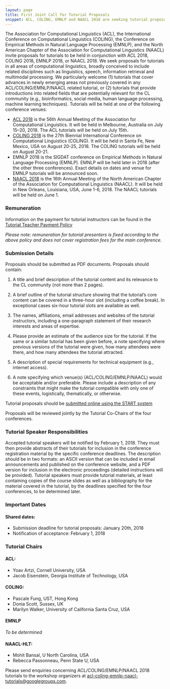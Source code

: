 ```yaml
---
layout: page
title: First Joint Call for Tutorial Proposals
snippet: ACL, COLING, EMNLP and NAACL 2018 are seeking tutorial proposals
---
```


The Association for Computational Linguistics (ACL), the International Conference on Computational Linguistics (COLING), the Conference on Empirical Methods in Natural Language Processing (EMNLP), and the North American Chapter of the Association for Computational Linguistics (NAACL) invite proposals for tutorials to be held in conjunction with ACL 2018, COLING 2018, EMNLP 2018, or NAACL 2018. We seek proposals for tutorials in all areas of computational linguistics, broadly conceived to include related disciplines such as linguistics, speech, information retrieval and multimodal processing. We particularly welcome (1) tutorials that cover advances in newly emerging areas not previously covered in any ACL/COLING/EMNLP/NAACL related tutorial, or (2) tutorials that provide introductions into related fields that are potentially relevant for the CL community (e.g., bioinformatics, social media, human language processing, machine learning techniques). Tutorials will be held at one of the following conference venues:

* [ACL 2018](http://acl2018.org/) is the 56th Annual Meeting of the Association for Computational Linguistics. It will be held in Melbourne, Australia on July 15–20, 2018. The ACL tutorials will be held on July 15th.
* [COLING 2018](http://coling2018.org/) is the 27th Biennial International Conference on Computational Linguistics (COLING). It will be held in Santa Fe, New Mexico, USA on August 20-25, 2018. The COLING tutorials will be held on August 20-21. 
* EMNLP 2018 is the SIGDAT conference on Empirical Methods in Natural Language Processing (EMNLP). EMNLP will be held later in 2018 (after the other three conferences). Exact details on dates and venue for EMNLP tutorials will be announced soon.
* [NAACL 2018](http://naacl2018.org/) is the 16th Annual Meeting of the North American Chapter of the Association for Computational Linguistics (NAACL). It will be held in New Orleans, Louisiana, USA, June 1-6, 2018. The NAACL tutorials will be held on June 1.


### Remuneration

Information on the payment for tutorial instructors can be found in the [Tutorial Teacher Payment Policy](http://aclweb.org/adminwiki/index.php?title=Tutorial_teacher_payment_policy) 

*Please note: remuneration for tutorial presenters is fixed according to the above policy and does not cover registration fees for the main conference.*

### Submission Details

Proposals should be submitted as PDF documents. Proposals should contain:

1. A title and brief description of the tutorial content and its relevance to the CL community (not more than 2 pages).

2. A brief outline of the tutorial structure showing that the tutorial’s core content can be covered in a three-hour slot (including a coffee break). In exceptional cases six-hour tutorial slots are available as well.

3. The names, affiliations, email addresses and websites of the tutorial instructors, including a one-paragraph statement of their research interests and areas of expertise.

4. Please provide an estimate of the audience size for the tutorial. If  the same or a similar tutorial has been given before, a note specifying where previous versions of the tutorial were given, how many attendees were there, and how many attendees the tutorial attracted. 

5. A description of special requirements for technical equipment (e.g., internet access).

6. A note specifying which venue(s) (ACL/COLING/EMNLP/NAACL) would be acceptable and/or preferable. Please include a description of any constraints that might make the tutorial compatible with only one of these events, logistically, thematically, or otherwise. 

Tutorial proposals should be [submitted online using the START system](https://www.softconf.com/i/cl-tutorials2018)

Proposals will be reviewed jointly by the Tutorial Co-Chairs of the four conferences.

### Tutorial Speaker Responsibilities

Accepted tutorial speakers will be notified by February 1, 2018. They must then provide abstracts of their tutorials for inclusion in the conference registration material by the specific conference deadlines. The description should be in two formats: an ASCII version that can be included in email announcements and published on the conference website, and a PDF version for inclusion in the electronic proceedings (detailed instructions will be provided). Tutorial speakers must provide tutorial materials, at least containing copies of the course slides as well as a bibliography for the material covered in the tutorial, by the deadlines specified for the four conferences, to be determined later.

### Important Dates

#### Shared dates:

* Submission deadline for tutorial proposals: January 20th, 2018 
* Notification of acceptance: February 1, 2018


### Tutorial Chairs

#### ACL:

* Yoav Artzi, Cornell University, USA
* Jacob Eisenstein, Georgia Institute of Technology, USA
 
#### COLING:

* Pascale Fung, UST, Hong Kong
* Donia Scott, Sussex, UK
* Marilyn Walker, University of California Santa Cruz, USA
 
#### EMNLP

*To be determined*

#### NAACL-HLT:

* Mohit Bansal, U North Carolina, USA
* Rebecca Passonneau, Penn State U, USA

Please send enquiries concerning ACL/COLING/EMNLP/NAACL 2018 tutorials to the workshop organizers at
[acl-coling-emnlp-naacl-tutorials@googlegroups.com](mailto:acl-coling-emnlp-naacl-tutorials@googlegroups.com).